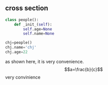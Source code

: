 ## cross section

```python
class people():
    def _init_(self):
        self.age=None
        self.name=None

chj=people()
chj.name='chj'
chj.age=22

```
as shown here, it is very convenience. 
$$a=\frac{b}{c}$$
very convinience
